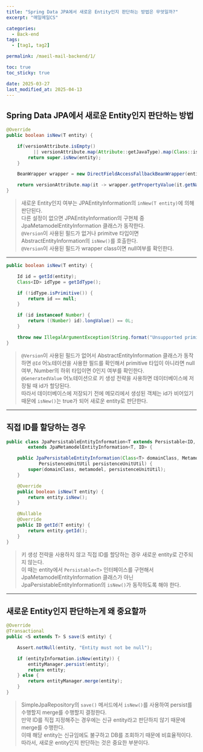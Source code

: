 ```yaml
---
title: "Spring Data JPA에서 새로운 Entity인지 판단하는 방법은 무엇일까?"
excerpt: "매일메일CS"

categories:
  - Back-end
tags:
  - [tag1, tag2]

permalink: /maeil-mail-backend/1/

toc: true
toc_sticky: true

date: 2025-03-27
last_modified_at: 2025-04-13
---
```


## Spring Data JPA에서 새로운 Entity인지 판단하는 방법

```java
@Override
public boolean isNew(T entity) {

    if(versionAttribute.isEmpty()
          || versionAttribute.map(Attribute::getJavaType).map(Class::isPrimitive).orElse(false)) {
        return super.isNew(entity);
    }

    BeanWrapper wrapper = new DirectFieldAccessFallbackBeanWrapper(entity);

    return versionAttribute.map(it -> wrapper.getPropertyValue(it.getName()) == null).orElse(true);
}
```
> 새로운 Entity인지 여부는 JPAEntityInformation의 `inNew(T entity)`에 의해 판단된다.   
> 다른 설정이 없으면 JPAEntityInformation의 구현체 중 JpaMetamodelEntityInformation 클래스가 동작한다.   
> `@Version`이 사용된 필드가 없거나 primitve 타입이면 AbstractEntityInformation의 `isNew()`를 호출한다.  
> `@Version`이 사용된 필드가 wrapper class이면 null여부를 확인한다.

***

```java
public boolean isNew(T entity) {

    Id id = getId(entity);
    Class<ID> idType = getIdType();

    if (!idType.isPrimitive()) {
        return id == null;
    }

    if (id instanceof Number) {
        return ((Number) id).longValue() == 0L;
    }

    throw new IllegalArgumentException(String.format("Unsupported primitive id type %s", idType));
}
```
> `@Version`이 사용된 필드가 없어서 AbstractEntityInformation 클래스가 동작하면 `@Id` 어노테이션을 사용한 필드를 확인해서 primitive 타입이 아니라면 null 여부, Number의 하위 타입이면 0인지 여부를 확인한다.   
> `@GeneratedValue` 어노테이션으로 키 생성 전략을 사용하면 데이터베이스에 저장될 때 id가 할당된다.   
> 따라서 데이터베이스에 저장되기 전에 메모리에서 생성된 객체는 id가 비어있기 때문에 `isNew()`는 true가 되어 새로운 entity로 판단한다.

***

## 직접 ID를 할당하는 경우
```java
public class JpaPersistableEntityInformation<T extends Persistable<ID, ID> 
        extends JpaMetamodelEntityInformation<T, ID> {

    public JpaPersistableEntityInformation(Class<T> domainClass, Metamodel metamodel, 
            PersistenceUnitUtil persistenceUnitUtil) {
        super(domainClass, metamodel, persistenceUnitUtil);
    }

    @Override
    public boolean isNew(T entity) {
        return entity.isNew();
    }

    @Nullable
    @Override
    public ID getId(T entity) {
        return entity.getId();
    }
}
```
> 키 생성 전략을 사용하지 않고 직접 ID를 할당하는 경우 새로운 entity로 간주되지 않는다.   
> 이 때는 entity에서 `Persistable<T>` 인터페이스를 구현해서 JpaMetamodelEntityInformation 클래스가 아닌 JpaPersistableEntityInformation의 `isNew()`가 동작하도록 해야 한다.

***

## 새로운 Entity인지 판단하는게 왜 중요할까

```java
@Override
@Transactional
public <S extends T> S save(S entity) {

    Assert.notNull(entity, "Entity must not be null");

	if (entityInformation.isNew(entity)) {
		entityManager.persist(entity);
		return entity;
	} else {
		return entityManager.merge(entity);
	}
}
```
> SimpleJpaRepository의 `save()` 메서드에서 `isNew()`를 사용하여 persist를 수행할지 merge를 수행할지 결정한다.   
> 만약 ID를 직접 지정해주는 경우에는 신규 entity라고 판단하지 않기 때문에 merge를 수행한다.   
> 이때 해당 entity는 신규임에도 불구하고 DB를 조회하기 때문에 비효율적이다.   
> 따라서, 새로운 entity인지 판단하는 것은 중요한 부분이다.